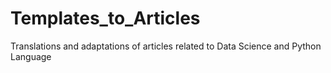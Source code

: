# Templates_to_Articles
Translations and adaptations of articles related to Data Science and Python Language
